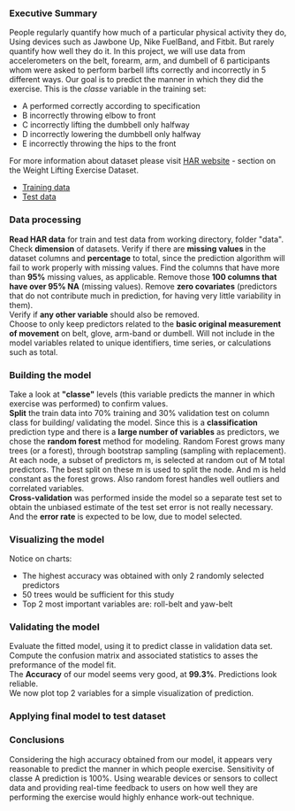 
### Executive Summary
People regularly quantify how much of a particular physical activity they do, Using devices such as Jawbone Up, Nike FuelBand, and Fitbit. But rarely quantify how well they do it. 
In this project, we will use data from accelerometers on the belt, forearm, arm, and dumbell of 6 participants whom were asked to perform barbell lifts correctly and incorrectly in 5 different ways. Our goal is to predict the manner in which they did the exercise. This is the *classe* variable in the training set: 

*   A performed correctly according to specification   
*   B incorrectly throwing elbow to front  
*   C incorrectly lifting the dumbbell only halfway  
*   D incorrectly lowering the dumbbell only halfway   
*   E incorrectly throwing the hips to the front  

For more information about dataset please visit [HAR website](http://groupware.les.inf.puc-rio.br/har) - section on the Weight Lifting Exercise Dataset.  

*   [Training data](https://d396qusza40orc.cloudfront.net/predmachlearn/pml-training.csv)   
*   [Test data](https://d396qusza40orc.cloudfront.net/predmachlearn/pml-testing.csv)  

### Data processing

**Read HAR data** for train and test data from working directory, folder "data".  
Check **dimension** of datasets.
Verify if there are **missing values** in the dataset columns and **percentage** to total, since the prediction algorithm will fail to work properly with missing values. Find the columns that have more than **95%** missing values, as applicable.
Remove those **100 columns that have over 95% NA** (missing values).
Remove **zero covariates** (predictors that do not contribute much in prediction, for having very little variability in them).  
Verify if **any other variable** should also be removed.  
Choose to only keep predictors related to the **basic original measurement of movement** on belt, glove, arm-band or dumbell. Will not include in the model variables related to unique identifiers, time series, or calculations such as total.

### Building the model

Take a look at **"classe"** levels (this variable predicts the manner in which exercise was performed) to confirm values.  
**Split** the train data into 70% training and 30% validation test on column class for building/ validating the model.
Since this is a **classification** prediction type and there is a **large number of variables** as predictors, we chose the **random forest** method for modeling. Random Forest grows many trees (or a forest), through bootstrap sampling (sampling with replacement). At each node, a subset of predictors m, is selected at random out of M total predictors. The best split on these m is used to split the node. And m is held constant as the forest grows. Also random forest handles well outliers and correlated variables.  
**Cross-validation** was performed inside the model so a separate test set to obtain the unbiased estimate of the test set error is not really necessary. And the **error rate** is expected to be low, due to model selected.

### Visualizing the model

Notice on charts:   

*   The highest accuracy was obtained with only 2 randomly selected predictors  
*   50 trees would be sufficient for this study  
*   Top 2 most important variables are: roll-belt and yaw-belt  

### Validating the model

Evaluate the fitted model, using it to predict classe in validation data set. Compute the confusion matrix and associated statistics to asses the preformance of the model fit.  
The **Accuracy** of our model seems very good, at **99.3%**.  Predictions look reliable.  
We now plot top 2 variables for a simple visualization of prediction.  

### Applying final model to test dataset

### Conclusions

Considering the high accuracy obtained from our model, it appears very reasonable to predict the manner in which people exercise. Sensitivity of classe A prediction is 100%. Using wearable devices or sensors to collect data and providing real-time feedback to users on how well they are performing the exercise would highly enhance work-out technique. 
